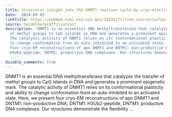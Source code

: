 ```yaml
---
title: Structural insight into the DNMT1 reaction cycle by cryo-electron microscopy
date: '2024-09-03'
linkTitle: https://pubmed.ncbi.nlm.nih.gov/39226277/?utm_source=curl&utm_medium=rss&utm_campaign=pubmed-2&utm_content=1FakS-2QOkCT8HsMOQP1bCRQ4YzyumYOmxmF0moLsQ3dFB1E9V&fc=20220326224207&ff=20240904183716&v=2.18.0.post9+e462414
source: heidelberg[Affiliation]
description: 'DNMT1 is an essential DNA methyltransferase that catalyzes the transfer
  of methyl groups to CpG islands in DNA and generates a prominent epigenetic mark.
  The catalytic activity of DNMT1 relies on its conformational plasticity and ability
  to change conformation from an auto-inhibited to an activated state. Here, we present
  four cryo-EM reconstructions of apo DNMT1 and DNTM1: non-productive DNA, DNTM1:
  H3Ub2-peptide, DNTM1: productive DNA complexes. Our structures demonstrate the flexibility
  ...'
disable_comments: true
---
```

DNMT1 is an essential DNA methyltransferase that catalyzes the transfer of methyl groups to CpG islands in DNA and generates a prominent epigenetic mark. The catalytic activity of DNMT1 relies on its conformational plasticity and ability to change conformation from an auto-inhibited to an activated state. Here, we present four cryo-EM reconstructions of apo DNMT1 and DNTM1: non-productive DNA, DNTM1: H3Ub2-peptide, DNTM1: productive DNA complexes. Our structures demonstrate the flexibility ...